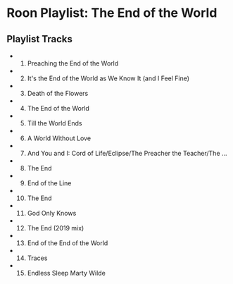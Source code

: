 # Roon Playlist: The End of the World

## Playlist Tracks


- 1. Preaching the End of the World
- 2. It's the End of the World as We Know It (and I Feel Fine)
- 3. Death of the Flowers
- 4. The End of the World
- 5. Till the World Ends
- 6. A World Without Love
- 7. And You and I: Cord of Life/Eclipse/The Preacher the Teacher/The ...
- 8. The End
- 9. End of the Line
- 10. The End
- 11. God Only Knows
- 12. The End (2019 mix)
- 13. End of the End of the World
- 14. Traces
- 15. Endless Sleep   Marty Wilde

